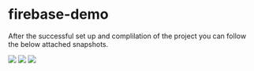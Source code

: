 # firebase-demo
After the successful set up and complilation of the project you can follow the below attached snapshots. 

<img src="http://res.cloudinary.com/dpldxiywo/image/upload/r_0/v1427964844/1firebasenew_gf7b90.png"/>

<img src="http://res.cloudinary.com/dpldxiywo/image/upload/v1427964947/2firebasenew_tmnzfq.png"/>

<img src="http://res.cloudinary.com/dpldxiywo/image/upload/v1427964948/3firebasenew_pygcik.png"/>
